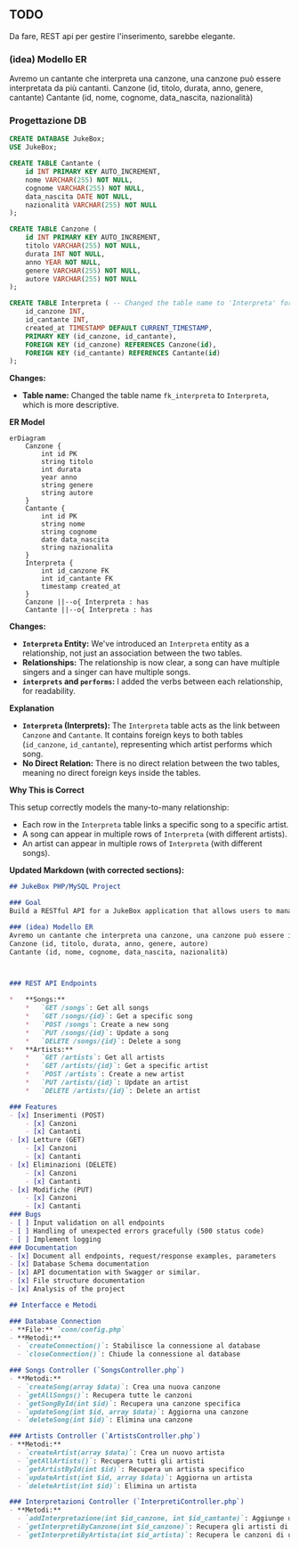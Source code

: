 ## TODO
Da fare, REST api per gestire l'inserimento, sarebbe elegante.
### (idea) Modello ER
Avremo un cantante che interpreta una canzone, una canzone può essere interpretata da più cantanti.
Canzone (id, titolo, durata, anno, genere, cantante)
Cantante (id, nome, cognome, data_nascita, nazionalità)

### Progettazione DB
```sql
CREATE DATABASE JukeBox;
USE JukeBox;

CREATE TABLE Cantante (
    id INT PRIMARY KEY AUTO_INCREMENT,
    nome VARCHAR(255) NOT NULL,
    cognome VARCHAR(255) NOT NULL,
    data_nascita DATE NOT NULL,
    nazionalità VARCHAR(255) NOT NULL
);

CREATE TABLE Canzone (
    id INT PRIMARY KEY AUTO_INCREMENT,
    titolo VARCHAR(255) NOT NULL,
    durata INT NOT NULL,
    anno YEAR NOT NULL,
    genere VARCHAR(255) NOT NULL,
    autore VARCHAR(255) NOT NULL
);

CREATE TABLE Interpreta ( -- Changed the table name to 'Interpreta' for clarity
    id_canzone INT,
    id_cantante INT,
    created_at TIMESTAMP DEFAULT CURRENT_TIMESTAMP,
    PRIMARY KEY (id_canzone, id_cantante),
    FOREIGN KEY (id_canzone) REFERENCES Canzone(id),
    FOREIGN KEY (id_cantante) REFERENCES Cantante(id)
);
```

**Changes:**

*   **Table name:** Changed the table name `fk_interpreta` to `Interpreta`, which is more descriptive.

**ER Model**

```mermaid
erDiagram
    Canzone {
        int id PK
        string titolo
        int durata
        year anno
        string genere
        string autore
    }
    Cantante {
        int id PK
        string nome
        string cognome
        date data_nascita
        string nazionalita
    }
    Interpreta {
        int id_canzone FK
        int id_cantante FK
        timestamp created_at
    }
    Canzone ||--o{ Interpreta : has
    Cantante ||--o{ Interpreta : has
```

**Changes:**

*   **`Interpreta` Entity:** We've introduced an `Interpreta` entity as a relationship, not just an association between the two tables.
*   **Relationships:** The relationship is now clear, a song can have multiple singers and a singer can have multiple songs.
*   **`interprets` and `performs`:** I added the verbs between each relationship, for readability.

**Explanation**

*   **`Interpreta` (Interprets):** The `Interpreta` table acts as the link between `Canzone` and `Cantante`. It contains foreign keys to both tables (`id_canzone`, `id_cantante`), representing which artist performs which song.
*   **No Direct Relation:** There is no direct relation between the two tables, meaning no direct foreign keys inside the tables.

**Why This is Correct**

This setup correctly models the many-to-many relationship:

*   Each row in the `Interpreta` table links a specific song to a specific artist.
*   A song can appear in multiple rows of `Interpreta` (with different artists).
*   An artist can appear in multiple rows of `Interpreta` (with different songs).

**Updated Markdown (with corrected sections):**

```markdown
## JukeBox PHP/MySQL Project

### Goal
Build a RESTful API for a JukeBox application that allows users to manage songs and artists.

### (idea) Modello ER
Avremo un cantante che interpreta una canzone, una canzone può essere interpretata da più cantanti.
Canzone (id, titolo, durata, anno, genere, autore)
Cantante (id, nome, cognome, data_nascita, nazionalità)



### REST API Endpoints

*   **Songs:**
    *   `GET /songs`: Get all songs
    *   `GET /songs/{id}`: Get a specific song
    *   `POST /songs`: Create a new song
    *   `PUT /songs/{id}`: Update a song
    *   `DELETE /songs/{id}`: Delete a song
*   **Artists:**
    *   `GET /artists`: Get all artists
    *   `GET /artists/{id}`: Get a specific artist
    *   `POST /artists`: Create a new artist
    *   `PUT /artists/{id}`: Update an artist
    *   `DELETE /artists/{id}`: Delete an artist

### Features
- [x] Inserimenti (POST)
    - [x] Canzoni
    - [x] Cantanti
- [x] Letture (GET)
    - [x] Canzoni
    - [x] Cantanti
- [x] Eliminazioni (DELETE)
    - [x] Canzoni
    - [x] Cantanti
- [x] Modifiche (PUT)
    - [x] Canzoni
    - [x] Cantanti
### Bugs
- [ ] Input validation on all endpoints
- [ ] Handling of unexpected errors gracefully (500 status code)
- [ ] Implement logging
### Documentation
- [x] Document all endpoints, request/response examples, parameters
- [x] Database Schema documentation
- [x] API documentation with Swagger or similar.
- [x] File structure documentation
- [x] Analysis of the project

## Interfacce e Metodi

### Database Connection
- **File:** `conn/config.php`
- **Metodi:**
  - `createConnection()`: Stabilisce la connessione al database
  - `closeConnection()`: Chiude la connessione al database

### Songs Controller (`SongsController.php`)
- **Metodi:**
  - `createSong(array $data)`: Crea una nuova canzone
  - `getAllSongs()`: Recupera tutte le canzoni
  - `getSongById(int $id)`: Recupera una canzone specifica
  - `updateSong(int $id, array $data)`: Aggiorna una canzone
  - `deleteSong(int $id)`: Elimina una canzone

### Artists Controller (`ArtistsController.php`)
- **Metodi:**
  - `createArtist(array $data)`: Crea un nuovo artista
  - `getAllArtists()`: Recupera tutti gli artisti
  - `getArtistById(int $id)`: Recupera un artista specifico
  - `updateArtist(int $id, array $data)`: Aggiorna un artista
  - `deleteArtist(int $id)`: Elimina un artista

### Interpretazioni Controller (`InterpretiController.php`)
- **Metodi:**
  - `addInterpretazione(int $id_canzone, int $id_cantante)`: Aggiunge un'interpretazione
  - `getInterpretiByCanzone(int $id_canzone)`: Recupera gli artisti di una canzone
  - `getInterpretiByArtista(int $id_artista)`: Recupera le canzoni di un artista
```
